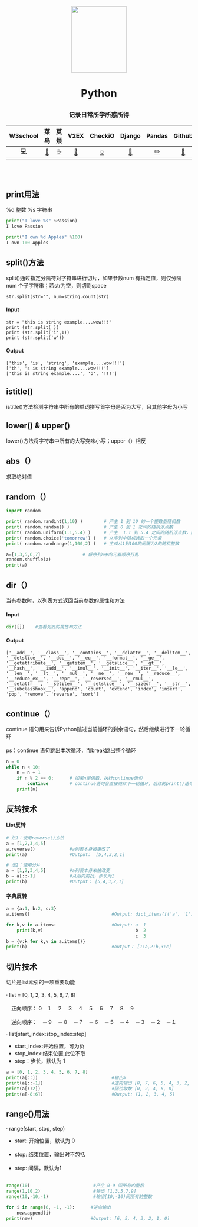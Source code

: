 <div align=center><img width="150" height="180" src=https://i.loli.net/2019/10/23/iU9OX5LN1kZMSGm.png></div>

# <p align="center">Python</p>
### <p align="center">记录日常所学所惑所得</p>

|W3school|菜鸟|莫烦|V2EX|CheckiO|Django|Pandas|Github|Machine Learning
|:-:|:-:|:-:|:-:|:-:|:-:|:-:|:-:|:-: 
|[💻](https://www.w3schools.com/python/default.asp)|[🎨](https://www.runoob.com/python/python-tutorial.html)|[☕️](https://morvanzhou.github.io/)|[📝](https://www.v2ex.com/)|[💡](https://py.checkio.org/)|[💾](https://www.djangoproject.com/)|[✏️](https://jvns.ca/blog/2013/12/22/cooking-with-pandas/)|[🍉](https://github.com/CodementorIO/Python-Learning-Resources)|[☁️](https://github.com/hangtwenty/dive-into-machine-learning) 

</br></br>
## print用法
%d  整数           %s 字符串
```python
print("I love %s" %Passion)
I love Passion

print("I own %d Apples" %100)
I own 100 Apples
```
## split()方法
split()通过指定分隔符对字符串进行切片，如果参数num 有指定值，则仅分隔 num 个子字符串；若str为空，则切割space
```
str.split(str="", num=string.count(str)
```
#### Input
```
str = "this is string example....wow!!!"
print (str.split( ))
print (str.split('i',1))
print (str.split('w'))
```
#### Output
```
['this', 'is', 'string', 'example....wow!!!']
['th', 's is string example....wow!!!']
['this is string example....', 'o', '!!!']
```
## istitle()
istitle()方法检测字符串中所有的单词拼写首字母是否为大写，且其他字母为小写

## lower() & upper()
lower()方法将字符串中所有的大写变味小写；upper（）相反

## abs（）
求取绝对值

## random（）
```python
import random

print( random.randint(1,10) )        # 产生 1 到 10 的一个整数型随机数  
print( random.random() )             # 产生 0 到 1 之间的随机浮点数
print( random.uniform(1.1,5.4) )     # 产生  1.1 到 5.4 之间的随机浮点数，区间可以不是整数
print( random.choice('tomorrow') )   # 从序列中随机选取一个元素
print( random.randrange(1,100,2) )   # 生成从1到100的间隔为2的随机整数

a=[1,3,5,6,7]                # 将序列a中的元素顺序打乱
random.shuffle(a)
print(a)
```

## dir（）
当有参数时，以列表方式返回当前参数的属性和方法
#### Input
```python
dir([])    #查看列表的属性和方法
```
#### Output
```
['__add__', '__class__', '__contains__', '__delattr__', '__delitem__', '__delslice__', '__doc__', '__eq__', '__format__', '__ge__', '__getattribute__', '__getitem__', '__getslice__', '__gt__', '__hash__', '__iadd__', '__imul__', '__init__', '__iter__', '__le__', '__len__', '__lt__', '__mul__', '__ne__', '__new__', '__reduce__', '__reduce_ex__', '__repr__', '__reversed__', '__rmul__', '__setattr__', '__setitem__', '__setslice__', '__sizeof__', '__str__', '__subclasshook__', 'append', 'count', 'extend', 'index', 'insert', 'pop', 'remove', 'reverse', 'sort']
```

## continue（）
continue 语句用来告诉Python跳过当前循环的剩余语句，然后继续进行下一轮循环 </br></br>
ps：continue 语句跳出本次循环，而break跳出整个循环
```python
n = 0
while n < 10:
    n = n + 1
    if n % 2 == 0:      # 如果n是偶数，执行continue语句
        continue        # continue语句会直接继续下一轮循环，后续的print()语句不会执行
    print(n)
```
## 反转技术
#### List反转
```python
# 法1：使用reverse()方法
a = [1,2,3,4,5]
a.reverse()             #a列表本身被更改了
print(a)                #Output:  [5,4,3,2,1]  

# 法2：使用分片
a = [1,2,3,4,5]         #a列表本身未被改变
b = a[::-1]             #从后向前找，步长为1
print(b)                #Output： [5,4,3,2,1]
``` 
#### 字典反转
```python
a = {a:1, b:2, c:3}
a.items()                               #Output: dict_items([('a', '1'), ('b', '2'),('c','3')])

for k,v in a.items:                     #Output: a  1
    print(k,v)                                   b  2
                                                 c  3
b = {v:k for k,v in a.items()}          
print(b)                                #output： [1:a,2:b,3:c]
```

## 切片技术
切片是list索引的一项重要功能 </br></br>
· list = [0, 1, 2, 3, 4, 5, 6, 7, 8] </br></br>
　正向顺序：  0　１　２　３　４　５　６　７　８　９ </br></br>
　逆向顺序：　－９　－８　－７　－６　－５　－４　－３　－２　－１

· list[start_index:stop_index:step]
+ start_index:开始位置，可为负
+ stop_index:结束位置,此位不取
+ step：步长，默认为 1

```python
a = [0, 1, 2, 3, 4, 5, 6, 7, 8]
print(a[::])                            #输出a
print(a[::-1])                          #逆向输出 [8, 7, 6, 5, 4, 3, 2, 1]
print(a[::2])                           #隔位取数 [0, 2, 4, 6, 8]
print(a[-8:6])                          #Output: [1, 2, 3, 4, 5]
```
## range()用法
· range(start, stop, step)
+ start: 开始位置，默认为 0 </br></br>
+ stop: 结束位置，输出时不包括 </br></br>
+ step: 间隔，默认为1 </br></br>
```python
range(10)                        #产生 0-9 间所有的整数
range(1,10,2)                    #输出 [1,3,5,7,9]
range(10,-10,-1)                 #输出[10,-10)间所有的整数

for i in range(6, -1, -1):      #逆向输出
    new.append(i)
print(new)                      #Output: [6, 5, 4, 3, 2, 1, 0]

```


